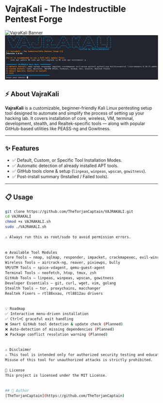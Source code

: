 # VajraKali - The Indestructible Pentest Forge

![VajraKali Banner](https://img.shields.io/badge/VajraKali-v1.0.0-blue.svg)
![Main Menu Screenshot](misc/VAJRAKALIss.png)

## ⚡ About VajraKali

**VajraKali** is a customizable, beginner-friendly Kali Linux pentesting setup tool designed to automate and simplify the process of setting up your hacking lab. It covers installation of core, wireless, VM, terminal, development, stealth, and Realtek-specific tools — along with popular GitHub-based utilities like PEASS-ng and Gowitness.

---

## ✨ Features

- ✅ Default, Custom, or Specific Tool Installation Modes.
- ✅ Automatic detection of already installed APT tools.
- ✅ GitHub tools clone & setup (`linpeas`, `winpeas`, `wpscan`, `gowitness`).
- ✅ Post-install summary (Installed / Failed tools).

---

## 📋 Usage

```bash
git clone https://github.com/TheTorjanCaptain/VAJRAKALI.git
cd VAJRAKALI
chmod +x VAJRAKALI.sh
sudo ./VAJRAKALI.sh

⚠️ Always run this as root/sudo to avoid permission errors.


⚙️ Available Tool Modules
Core Tools – nmap, sqlmap, responder, impacket, crackmapexec, evil-winrm, etc.
Wireless Tools – aircrack-ng, reaver, pixiewps, bully
VM/UTM Tools – spice-vdagent, qemu-guest-agent
Terminal Tools – neofetch, htop, tmux, zsh
GitHub Tools – linpeas, winpeas, wpscan, gowitness
Developer Essentials – git, curl, wget, vim, golang
Stealth Tools – tor, proxychains, macchanger
Realtek Fixers – rtl88xxau, rtl8812au drivers


💡 Roadmap
✅ Interactive menu-driven installation
✅ Ctrl+C graceful exit handling
❌ Smart GitHub tool detection & update check (Planned)
❌ Auto-detection of missing dependencies (Planned)
❌ Package conflict resolution warning (Planned)


⚠️ Disclaimer
⚠️ This tool is intended only for authorized security testing and educational purposes.
Misuse of this tool for unauthorized attacks is strictly prohibited.

📄 License
This project is licensed under the MIT License.


## 🤖 Author
[TheTorjanCaptain](https://github.com/TheTorjanCaptain)
